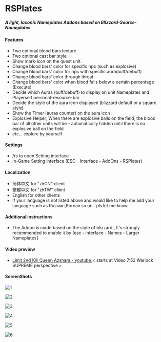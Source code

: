 # RSPlates




##### A light, laconic Nameplates Addons based on Blizzard-Source-Nameplates

 

#### Features

- Two optional blood bars texture
- Two optional cast bar style
- Show mark-icon on the quest unit.
- Change blood bars' color for specific npc (such as  explosive)
- Change blood bars' color for npc with  specific aura(buff/debuff) 
- Change blood bars' color through threat   
- Change blood bars' color when blood falls below a certain percentage (Execute)
- Decide which Auras (buff/debuff) to display on unit Nameplates and Playerself personal-resource-bar 
- Decide the style of the aura icon displayed (blizzard default or a square style)
- Show the Timer (auras counter) on the aura icon
- Explosive Helper, When there are explosive balls on the field, the blood bar of all other units will be - automatically hidden until there is no explosive ball on the field
- etc... explore by yourself
 

#### Settings

- /rs to open Setting interface
- In-Game Setting interface (ESC - Interface - AddOns - RSPlates)
 

#### Localization

- 简体中文 for "zhCN" client
- 繁體中文 for "zhTW" client
- English for other clients
- If your language is not listed above and would like to help me add your language such as Russian,Korean so on .  pls let me know
 

#### Additional instructions

- The Addon is made based on the style of blizzard <Larger Nameplates>, It's strongly recommended to enable it by [esc - interface - Names - Larger Nameplates]
 

#### Video preview

-  [Limit 2nd Kill Queen Azshara - youtube](https://www.youtube.com/watch?v=AdX0FfnaIO8),< starts at Video 7:53 Warlock SUPREME perspective >

#### ScreenShots  
![1](https://media.forgecdn.net/attachments/244/41/abc.png) 

![2](https://media.forgecdn.net/attachments/244/42/bc.png) 

![3](https://media.forgecdn.net/attachments/259/58/7mq5-dwltz15t3csi5-a4.png) 

![4](https://media.forgecdn.net/attachments/259/57/7mq5-552hz1wt1ksg5-dq.png) 

![5](https://media.forgecdn.net/attachments/242/484/zzz.png) 

![6](https://media.forgecdn.net/attachments/242/483/kkk.png) 

